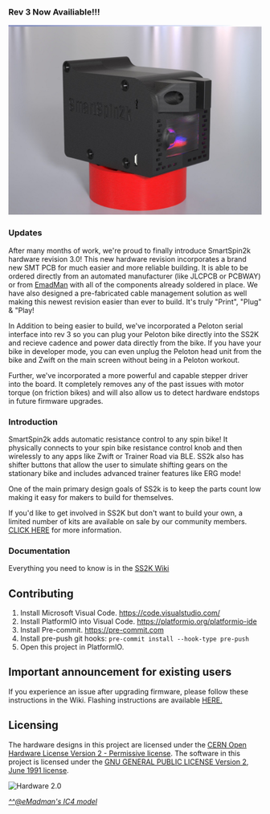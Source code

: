 ### Rev 3 Now Availiable!!!
<img src="/Pictures/Version3.jpg" alt="Hardware 3.0"/> 

### Updates
After many months of work, we're proud to finally introduce SmartSpin2k hardware revision 3.0! This new hardware revision incorporates a brand new SMT PCB for much easier and more reliable building. It is able to be ordered directly from an automated manufacturer (like JLCPCB or PCBWAY) or from [EmadMan](https://www.etsy.com/shop/eMadmanMakes) with all of the components already soldered in place. We have also designed a pre-fabricated cable management solution as well making this newest revision easier than ever to build. It's truly "Print", "Plug" & "Play! 

In Addition to being easier to build, we've incorporated a Peloton serial interface into rev 3 so you can plug your Peloton bike directly into the SS2K and recieve cadence and power data directly from the bike. If you have your bike in developer mode, you can even unplug the Peloton head unit from the bike and Zwift on the main screen without being in a Peloton workout. 

Further, we've incorporated a more powerful and capable stepper driver into the board. It completely removes any of the past issues with motor torque (on friction bikes) and will also allow us to detect hardware endstops in future firmware upgrades.

### Introduction
SmartSpin2k adds automatic resistance control to any spin bike! It physically connects to your spin bike resistance control knob and then wirelessly to any apps like Zwift or Trainer Road via BLE. SS2k also has shifter buttons that allow the user to simulate shifting gears on the stationary bike and includes advanced trainer features like ERG mode! 

One of the main primary design goals of SS2k is to keep the parts count low making it easy for makers to build for themselves. 

If you'd like to get involved in SS2K but don't want to build your own, a limited number of kits are available on sale by our community members.  [CLICK HERE](https://github.com/doudar/SmartSpin2k/wiki/Prebuilt-Kits) for more information.

### Documentation
Everything you need to know is in the [SS2K Wiki](https://github.com/doudar/SmartSpin2k/wiki)

## Contributing
1. Install Microsoft Visual Code. https://code.visualstudio.com/
2. Install PlatformIO into Visual Code. https://platformio.org/platformio-ide
3. Install Pre-commit. https://pre-commit.com
4. Install pre-push git hooks: `pre-commit install --hook-type pre-push`
5. Open this project in PlatformIO.

## Important announcement for existing users
If you experience an issue after upgrading firmware, please follow these instructions in the Wiki. Flashing instructions are available [HERE.](https://github.com/doudar/SmartSpin2k/wiki/Loading-Software)

## Licensing
The hardware designs in this project are licensed under the [CERN Open Hardware License Version 2 - Permissive license](Hardware/LICENSE).
The software in this project is licensed under the [GNU GENERAL PUBLIC LICENSE Version 2, June 1991 license](LICENSE).

<img src="Pictures/Schwinn_IC4_MOD.png" alt="Hardware 2.0"/> 

[_^^@eMadman's IC4 model_](https://github.com/doudar/SmartSpin2k/tree/develop/Hardware/MODS/Case%20V2%20-%20Schwinn%20IC4%20Mod)

